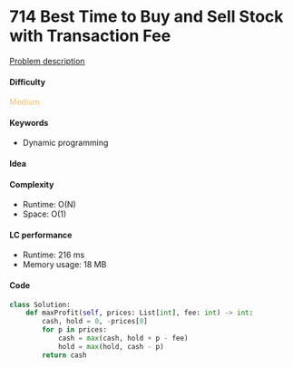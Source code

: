 714 Best Time to Buy and Sell Stock with Transaction Fee
=======================
[Problem description](https://leetcode.com/problems/best-time-to-buy-and-sell-stock-with-transaction-fee/)

#### Difficulty
<span style="color:#FABC60">Medium</span>

#### Keywords
- Dynamic programming
  
#### Idea


#### Complexity
- Runtime: O(N)
- Space: O(1)
  
#### LC performance
- Runtime: 216 ms
- Memory usage: 18 MB

#### Code
```python
class Solution:
    def maxProfit(self, prices: List[int], fee: int) -> int:
        cash, hold = 0, -prices[0]
        for p in prices:
            cash = max(cash, hold + p - fee)
            hold = max(hold, cash - p)
        return cash
```